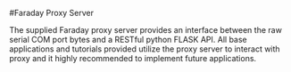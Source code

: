 #Faraday Proxy Server

The supplied Faraday proxy server provides an interface between the raw serial COM port bytes and a RESTful python FLASK API. All base applications and tutorials provided utilize the proxy server to interact with proxy and it highly recommended to implement future applications.

